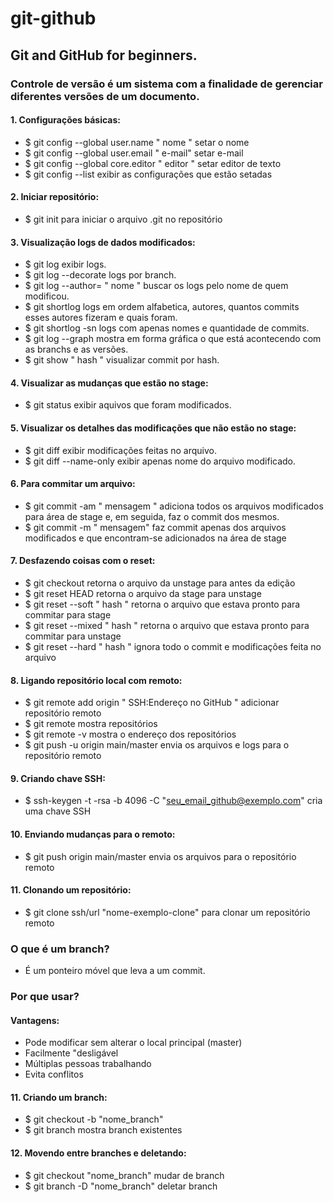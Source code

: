 # git-github

## Git and GitHub for beginners.

### Controle de versão é um sistema com a finalidade de gerenciar diferentes versões de um documento.

#### 1. Configurações básicas:
- $ git config --global user.name " nome "  setar o nome
- $ git config --global user.email " e-mail"  setar e-mail
- $ git config --global core.editor " editor " setar editor de texto
- $ git config --list  exibir as configurações que estão setadas

#### 2. Iniciar repositório:
- $ git init  para iniciar o arquivo .git no repositório

#### 3. Visualização logs de dados modificados:
- $ git log  exibir logs.
- $ git log --decorate logs por branch.
- $ git log --author= " nome "  buscar os logs pelo nome de quem modificou.
- $ git shortlog  logs em ordem alfabetica, autores, quantos commits esses autores fizeram e quais foram.
- $ git shortlog -sn  logs com apenas nomes e quantidade de commits.
- $ git log --graph  mostra em forma gráfica o que está acontecendo com as branchs e as versões.
- $ git show " hash "  visualizar commit por hash.

#### 4. Visualizar as mudanças que estão no stage:
- $ git status  exibir aquivos que foram modificados.

#### 5. Visualizar os detalhes das modificações que não estão no stage:
- $ git diff  exibir modificações feitas no arquivo.
- $ git diff --name-only  exibir apenas nome do arquivo modificado.

#### 6. Para commitar um arquivo:
- $ git commit -am " mensagem "  adiciona todos os arquivos modificados para área de stage e, em seguida, faz o commit dos mesmos.
- $ git commit -m " mensagem" faz commit apenas dos arquivos modificados e que encontram-se adicionados na área de stage

#### 7. Desfazendo coisas com o reset:
- $ git checkout retorna o arquivo da unstage para antes da edição
- $ git reset HEAD retorna o arquivo da stage para unstage
- $ git reset --soft " hash " retorna o arquivo que estava pronto para commitar para stage
- $ git reset --mixed " hash " retorna o arquivo que estava pronto para commitar para unstage
- $ git reset --hard " hash " ignora todo o commit e modificações feita no arquivo

#### 8. Ligando repositório local com remoto:
- $ git remote add origin " SSH:Endereço no GitHub " adicionar repositório remoto
- $ git remote mostra repositórios
- $ git remote -v mostra o endereço dos repositórios
- $ git push -u origin main/master envia os arquivos e logs para o repositório remoto

#### 9. Criando chave SSH:
- $ ssh-keygen -t -rsa -b 4096 -C "seu_email_github@exemplo.com" cria uma chave SSH

#### 10. Enviando mudanças para o remoto:
- $ git push origin main/master envia os arquivos para o repositório remoto

#### 11. Clonando um repositório:
- $ git clone ssh/url "nome-exemplo-clone" para clonar um repositório remoto

### O que é um branch?
- É um ponteiro móvel que leva a um commit.
### Por que usar?
#### Vantagens:
- Pode modificar sem alterar o local principal (master)
- Facilmente "desligável
- Múltiplas pessoas trabalhando
- Evita conflitos

#### 11. Criando um branch:
- $ git checkout -b "nome_branch"
- $ git branch mostra branch existentes

#### 12. Movendo entre branches e deletando:
- $ git checkout "nome_branch" mudar de branch
- $ git branch -D "nome_branch" deletar branch
